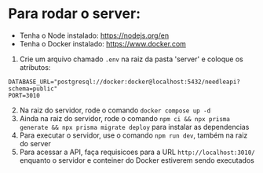 # Para rodar o server:
- Tenha o Node instalado: https://nodejs.org/en
- Tenha o Docker instalado: https://www.docker.com
  
1. Crie um arquivo chamado `.env` na raiz da pasta 'server' e coloque os atributos:
```
DATABASE_URL="postgresql://docker:docker@localhost:5432/needleapi?schema=public"
PORT=3010
```
2. Na raiz do servidor, rode o comando `docker compose up -d`
3. Ainda na raiz do servidor, rode o comando `npm ci && npx prisma generate && npx prisma migrate deploy` para instalar as dependencias
4. Para executar o servidor, use o comando `npm run dev`, também na raiz do server
5. Para acessar a API, faça requisicoes para a URL `http://localhost:3010/` enquanto o servidor e conteiner do Docker estiverem sendo executados